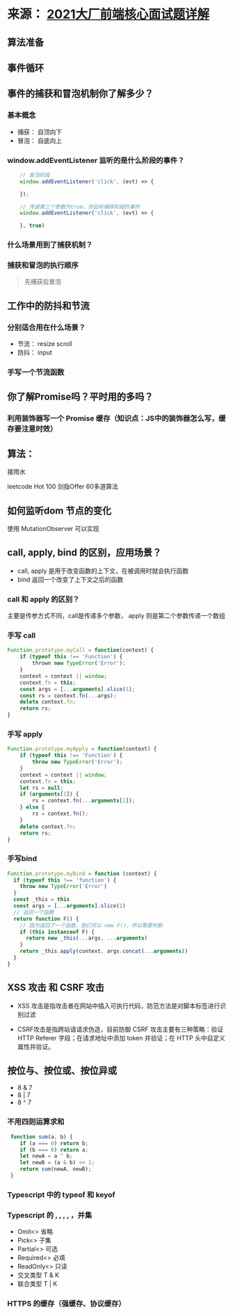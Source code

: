 # 来源： [2021大厂前端核心面试题详解](https://live.vhall.com/room/watch/732519004)

## 算法准备


## 事件循环


## 事件的捕获和冒泡机制你了解多少？

### 基本概念
- 捕获： 自顶向下
- 冒泡： 自底向上

### window.addEventListener 监听的是什么阶段的事件？

```ts
    // 冒泡阶段
    window.addEventListener('click', (evt) => {

    });

    // 传递第三个参数为true，则监听捕获阶段的事件
    window.addEventListener('click', (evt) => {

    }, true)
```

### 什么场景用到了捕获机制？


### 捕获和冒泡的执行顺序
> 先捕获后冒泡


## 工作中的防抖和节流


### 分别适合用在什么场景？

- 节流： resize scroll
- 防抖： input

### 手写一个节流函数


## 你了解Promise吗？平时用的多吗？


### 利用装饰器写一个 Promise 缓存（知识点：JS中的装饰器怎么写，缓存要注意时效）

## 算法：
接雨水

leetcode Hot 100
剑指Offer 60多道算法



## 如何监听dom 节点的变化
使用 MutationObserver 可以实现

## call, apply, bind 的区别，应用场景？
- call, apply 是用于改变函数的上下文，在被调用时就会执行函数
- bind 返回一个改变了上下文之后的函数

### call 和 apply 的区别？
主要是传参方式不同，call是传递多个参数， apply 则是第二个参数传递一个数组

### 手写 call
```js
Function.prototype.myCall = function(context) {
    if (typeof this !== 'Function') {
        thrown new TypeError('Error');
    }
    context = context || window;
    context.fn = this;
    const args = [...arguments].slice(1);
    const rs = context.fn(...args);
    delete context.fn;
    return rs;
}
```

### 手写 apply
```js
Function.prototype.myApply = function(context) {
    if (typeof this !== 'Function') {
        throw new TypeError('Error');
    }
    context = context || window;
    context.fn = this;
    let rs = null;
    if (arguments[1]) {
        rs = context.fn(...arguments[1]);
    } else {
        rs = context.fn();
    }
    delete context.fn;
    return rs;
}
```

### 手写bind
```js
Function.prototype.myBind = function (context) {
  if (typeof this !== 'function') {
    throw new TypeError('Error')
  }
  const _this = this
  const args = [...arguments].slice(1)
  // 返回一个函数
  return function F() {
    // 因为返回了一个函数，我们可以 new F()，所以需要判断
    if (this instanceof F) {
      return new _this(...args, ...arguments)
    }
    return _this.apply(context, args.concat(...arguments))
  }
}
```

## XSS 攻击 和 CSRF 攻击

- XSS 攻击是指攻击者在网站中插入可执行代码，防范方法是对脚本标签进行识别过滤

- CSRF攻击是指跨站请请求伪造，目前防御 CSRF 攻击主要有三种策略：验证 HTTP Referer 字段；在请求地址中添加 token 并验证；在 HTTP 头中自定义属性并验证。


## 按位与、按位或、按位异或
- 8 & 7
- 8 | 7
- 8 ^ 7

### 不用四则运算求和
```js
 function sum(a, b) {
    if (a === 0) return b;
    if (b === 0) return a;
    let newA = a ^ b;
    let newB = (a & b) << 1;
    return sum(newA, newB);
 }
```

### Typescript 中的 typeof 和 keyof


### Typescript 的 , , , , ，并集

- Omit<> 省略
- Pick<> 子集
- Partial<> 可选
- Required<> 必填
- ReadOnly<> 只读
- 交叉类型 T & K
- 联合类型 T | K

### HTTPS 的缓存（强缓存、协议缓存）